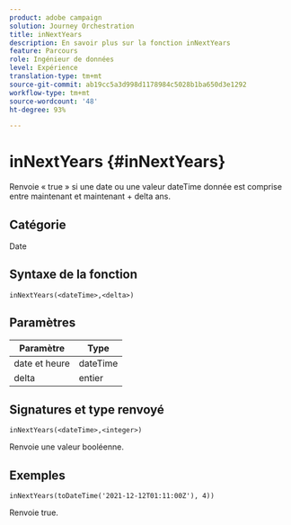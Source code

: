 ```yaml
---
product: adobe campaign
solution: Journey Orchestration
title: inNextYears
description: En savoir plus sur la fonction inNextYears
feature: Parcours
role: Ingénieur de données
level: Expérience
translation-type: tm+mt
source-git-commit: ab19cc5a3d998d1178984c5028b1ba650d3e1292
workflow-type: tm+mt
source-wordcount: '48'
ht-degree: 93%

---
```



# inNextYears {#inNextYears}

Renvoie « true » si une date ou une valeur dateTime donnée est comprise entre maintenant et maintenant + delta ans.

## Catégorie

Date

## Syntaxe de la fonction

`inNextYears(<dateTime>,<delta>)`

## Paramètres

| Paramètre | Type |
|-----------|------------------|
| date et heure | dateTime |
| delta | entier |

## Signatures et type renvoyé

`inNextYears(<dateTime>,<integer>)`

Renvoie une valeur booléenne.

## Exemples

`inNextYears(toDateTime('2021-12-12T01:11:00Z'), 4))`

Renvoie true.
